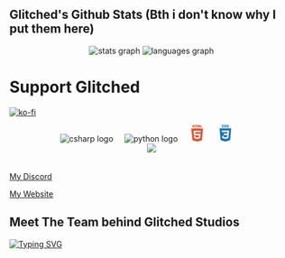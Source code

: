 ## Glitched's Github Stats (Bth i don't know why I put them here) 

<div align="center">
  <img src="https://github-readme-stats.vercel.app/api?username=glitchedtahcat&hide_title=false&hide_rank=false&show_icons=true&include_all_commits=true&count_private=true&disable_animations=false&theme=dark&locale=en&hide_border=false" height="150" alt="stats graph"  />
  <img src="https://github-readme-stats.vercel.app/api/top-langs?username=glitchedtahcat&locale=en&hide_title=false&layout=compact&card_width=320&langs_count=5&theme=dark&hide_border=false" height="150" alt="languages graph"  />
</div>

###

# Support Glitched
[![ko-fi](https://ko-fi.com/img/githubbutton_sm.svg)](https://ko-fi.com/D1D7XQ8O5)
<div align="center">

  <img src="https://cdn.jsdelivr.net/gh/devicons/devicon/icons/csharp/csharp-original.svg" height="30" alt="csharp logo"  />
  <img width="12" />
  <img src="https://cdn.jsdelivr.net/gh/devicons/devicon/icons/python/python-original.svg" height="30" alt="python logo"  />
  <img width="12" />
  <img src="https://raw.githubusercontent.com/devicons/devicon/6910f0503efdd315c8f9b858234310c06e04d9c0/icons/html5/html5-plain-wordmark.svg" height="30" alt="html5 logo"  />
  <img width="12" />
  <img src="https://raw.githubusercontent.com/devicons/devicon/6910f0503efdd315c8f9b858234310c06e04d9c0/icons/css3/css3-plain-wordmark.svg" height="30" alt="css3 logo"  />
  <img width="12" />
</div>
<div align="center">
  <img src="https://api.visitorbadge.io/api/visitors?path=glitchedtahcat&countColor=%23263759"/>
</div>  
<img width="12" />

[My Discord](https://discord.gg/GkR3E6Tm)
<img width="12" />

[My Website](https://glitched-sudios-offical-website.vercel.app/)
<img width="12" />

## Meet The Team behind Glitched Studios

[![Typing SVG](https://readme-typing-svg.demolab.com?font=Bitter&duration=3000&pause=2&background=F721FF00&random=false&width=435&lines=%5BOwner%5D+Glitched+Da+Kitty+Cat;%5BCo+Owner%5D+Venix;%5BCo+Owner%5D+Galaxiz;%5BServer+Manager%5D++CyCy;%5BServer+Manager%5D++Andrew;%5BServer+Manager%5D++Zora;%5BServer+Manager%5D++tsavonm123;%5BGlitched+Studios+Staff%5D+54nixx54;%5BGlitched+Studios+Staff%5D+Aether;%5BGlitched+Studios+Staff%5D+Astolfo;%5BGlitched+Studios+Staff%5D+Dani;%5BGlitched+Studios+Staff%5D+Goose;%5BGlitched+Studios+Staff%5D+Jet+%3A%2F;%5BGlitched+Studios+Staff%5D+Niko;%5BGlitched+Studios+Staff%5D+Coke;%5BGlitched+Studios+Server+Staff%5D++Coolkid;%5BGlitched+Studios+Server+Staff%5D++lyno;%5BGlitched+Studios+Server+Staff%5D++Wifi;%5BGlitched+Studios+Free+Vr+Staff%5D++Snake+Vr;%5BGlitched+Studios+Free+Vr+Staff%5D++Andrew)](https://git.io/typing-svg)
